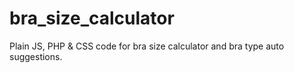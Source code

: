 # bra_size_calculator
Plain JS, PHP & CSS code for bra size calculator and bra type auto suggestions.
